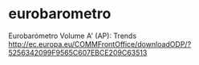 # eurobarometro
Eurobarómetro Volume A' (AP): Trends http://ec.europa.eu/COMMFrontOffice/downloadODP/?5256342099F9565C607EBCE209C63513

